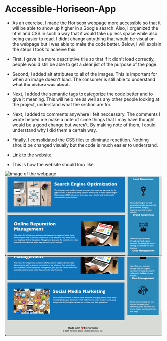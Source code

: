 # Accessible-Horiseon-App

* As an exercise, I made the Horiseon webpage more accessible so that it will be able to show up higher in a Google search. Also, I organized the html and CSS in such a way that it would take up less space while also being easier to read. I didnt change antything that would be visual on the webpage but I was able to make the code better. Below, I will explain the steps I took to acheive this.

* First, I gave it a more descriptive title so that if it didn't load correctly, people would still be able to get a clear jist of the purpose of the page.

* Second, I added alt attributes to all of the images. This is important for when an image doesn't load. The consumer is still able to understand what the picture was about.

* Next, I added the semantic tags to categorize the code better and to give it meaning. This will help me as well as any other people looking at the project, understand what the section are for. 

* Next, I added to comments anywhere I felt neccessary. The comments I wrote helped me make a note of some things that I may have thought would be a good change but weren't. By making note of them, I could understand why I did them a certain way.

* Finally, I consolidated the CSS files to eliminate repetition. Nothing should be changed visually but the code is much easier to understand. 

* [Link to the website](http://127.0.0.1:5500/Accessible-Horiseon-App/index.html) 

* This is how the website should look like.

![image of the webpage](./assets/img/Screenshot-1.png)
![image 2 of the webpage](./assets/img/Screenshot-2.png)
![image 3 of the webpage](./assets/img/Screenshot-3.png)